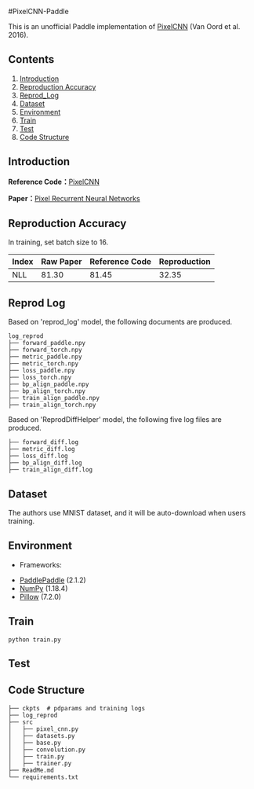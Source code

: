 #PixelCNN-Paddle

This is an unofficial Paddle implementation of [PixelCNN](https://arxiv.org/pdf/1601.06759v3.pdf) (Van Oord et al. 2016).

## Contents
1. [Introduction](#introduction)
2. [Reproduction Accuracy](#reproduction-accuracy)
3. [Reprod_Log](#reprod-log)
4. [Dataset](#dataset)
5. [Environment](#environment)
6. [Train](#train)
7. [Test](#test)
8. [Code Structure](#code-structure)

## Introduction

**Reference Code：**[PixelCNN](https://github.com/EugenHotaj/pytorch-generative/blob/master/pytorch_generative/models/autoregressive/pixel_cnn.py)

**Paper：**[Pixel Recurrent Neural Networks](https://arxiv.org/pdf/1601.06759v3.pdf)


## Reproduction Accuracy
In training, set batch size to 16.

| Index | Raw Paper| Reference Code | Reproduction |
| --- | --- | --- | --- |
| NLL| 81.30 | 81.45 | 32.35 |

## Reprod Log
Based on 'reprod_log' model, the following documents are produced.
```
log_reprod
├── forward_paddle.npy
├── forward_torch.npy
├── metric_paddle.npy
├── metric_torch.npy
├── loss_paddle.npy
├── loss_torch.npy
├── bp_align_paddle.npy
├── bp_align_torch.npy
├── train_align_paddle.npy
├── train_align_torch.npy
```

Based on 'ReprodDiffHelper' model, the following five log files are produced.

```
├── forward_diff.log
├── metric_diff.log
├── loss_diff.log
├── bp_align_diff.log
├── train_align_diff.log
```

## Dataset
The authors use MNIST dataset, and it will be auto-download when users training.


## Environment
- Frameworks: 
* [PaddlePaddle](https://paddlepaddle.org.cn/) (2.1.2)
* [NumPy](http://www.numpy.org/) (1.18.4)
* [Pillow](https://pillow.readthedocs.io/en/latest/index.html) (7.2.0)


## Train

```
python train.py
```

## Test



## Code Structure

```
├── ckpts  # pdparams and training logs
├── log_reprod
├── src
│   ├── pixel_cnn.py
│   ├── datasets.py
│   ├── base.py
│   ├── convolution.py
│   ├── train.py
│   ├── trainer.py
├── ReadMe.md
└── requirements.txt
```
